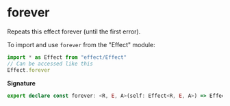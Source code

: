 # forever

Repeats this effect forever (until the first error).

To import and use `forever` from the "Effect" module:

```ts
import * as Effect from "effect/Effect"
// Can be accessed like this
Effect.forever
```

**Signature**

```ts
export declare const forever: <R, E, A>(self: Effect<R, E, A>) => Effect<R, E, never>
```
